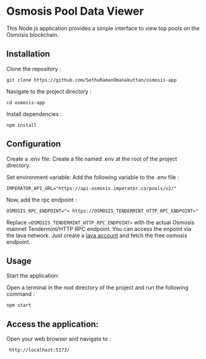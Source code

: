 # Osmosis Pool Data Viewer

This Node.js application provides a simple interface to view top pools on the Osmosis blockchain.

## Installation

Clone the repository :

```
git clone https://github.com/SethuRamanOmanakuttan/osmosis-app

```
Navigate to the project directory :

```
cd osmosis-app
```

Install dependencies :

```
npm install
```

## Configuration
Create a .env file: Create a file named .env at the root of the project directory.

Set environment variable: Add the following variable to the .env file :
```
IMPERATOR_API_URL="https://api-osmosis.imperator.co/pools/v2/"

```
Now, add the rpc endpoint :

```
OSMOSIS_RPC_ENDPOINT="< https://OSMOSIS_TENDERMINT_HTTP_RPC_ENDPOINT>"
```
Replace `<OSMOSIS_TENDERMINT_HTTP_RPC_ENDPOINT>` with the actual Osmosis mainnet Tendermint/HTTP RPC endpoint. 
You can access the enpoint via the lava network. Just create a [lava account](https://accounts.lavanet.xyz/) and fetch the free osmosis endpoint.

## Usage
Start the application:

Open a terminal in the root directory of the project and run the following command :

```
npm start
```

## Access the application:
Open your web browser and navigate to : 
```
 http://localhost:5173/
```
